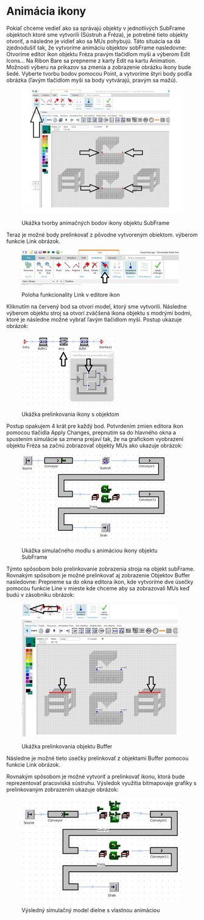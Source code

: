 # Animácia ikony

Pokiaľ chceme vedieť ako sa správajú objekty v jednotlivých SubFrame objektoch ktoré sme vytvorili (Sústruh a Fréza), je potrebné tieto objekty otvoriť, a následne je vidieť ako sa MUs pohybujú. Táto situácia sa dá zjednodušiť tak, že vytvoríme animáciu objektov sobFrame nasledovne: Otvoríme editor ikon objektu Fréza pravým tlačidlom myši a výberom Edit Icons… Na Ribon Bare sa prepneme z karty Edit na kartu Animation. Možnosti výberu na príkazov sa zmenia a zobrazenie obrázku ikony bude šedé. Vyberte tvorbu bodov pomocou Point, a vytvoríme štyri body podľa obrázka (ľavým tlačidlom myši sa body vytvárajú, pravým sa mažú).

<figure><img src="../.gitbook/assets/animacne_body.png" alt=""><figcaption><p>Ukážka tvorby animačných bodov ikony objektu SubFrame</p></figcaption></figure>

Teraz je možné body prelinkovať z pôvodne vytvoreným obiektom. výberom funkcie Link obrázok.

<figure><img src="../.gitbook/assets/link_v_editore.png" alt=""><figcaption><p>Poloha funkcionality Link v editore ikon</p></figcaption></figure>

Kliknutím na červený bod sa otvorí model, ktorý sme vytvorili. Následne výberom objektu stroj sa otvorí zväčšená ikona objektu s modrými bodmi, ktoré je následne možné vybrať ľavým tlačidlom myši. Postup ukazuje obrázok:

<figure><img src="../.gitbook/assets/prelinkovanie_ikony.png" alt=""><figcaption><p>Ukážka prelinkovania ikony s objektom</p></figcaption></figure>

Postup opakujem 4 krát pre každý bod. Potvrdením zmien editora ikon pomocou tlačidla Apply Changes, prepnutím sa do hlavného okna a spustením simulácie sa zmena prejaví tak, že na grafickom vyobrazení objektu Fréza sa začnú zobrazovať objekty MUs ako ukazuje obrázok:

<figure><img src="../.gitbook/assets/animacia_subframe.png" alt=""><figcaption><p>Ukážka simulačného modlu s animáciou ikony objektu SubFrame</p></figcaption></figure>

Týmto spôsobom bolo prelinkovanie zobrazenia stroja na objekt subFrame. Rovnakým spôsobom je možné prelinkovať aj zobrazenie Objektov Buffer nasledovne: Prepneme sa do okna editora ikon, kde vytvoríme dve úsečky pomocou funkcie Line v mieste kde chceme aby sa zobrazovali MUs keď budú v zásobníku obrázok:

<figure><img src="../.gitbook/assets/prelinkovanie_buffer.png" alt=""><figcaption><p>Ukážka prelinkovania objektu Buffer</p></figcaption></figure>

Následne je možné tieto úsečky prelinkovať z objektami Buffer pomocou funkcie Link obrázok.

Rovnakým spôsobom je možné vytvoriť a prelinkovať ikonu, ktorá bude reprezentovať pracoviská sústruhu. Výsledok využitia bitmapovaje grafiky s prelinkovaným zobrazením ukazuje obrázok:

<figure><img src="../.gitbook/assets/dielna_animacia.png" alt=""><figcaption><p>Výsledný simulačný model dielne s vlastnou animáciou</p></figcaption></figure>
